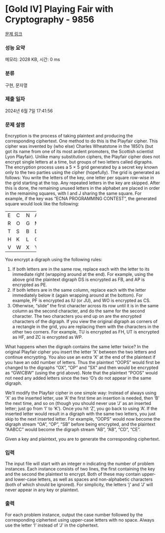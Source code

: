 # [Gold IV] Playing Fair with Cryptography - 9856 

[문제 링크](https://www.acmicpc.net/problem/9856) 

### 성능 요약

메모리: 2028 KB, 시간: 0 ms

### 분류

구현, 문자열

### 제출 일자

2024년 6월 7일 17:41:56

### 문제 설명

<p>Encryption is the process of taking plaintext and producing the corresponding ciphertext. One method to do this is the Playfair cipher. This cipher was invented by (who else) Charles Wheatstone in the 1850’s (but got its name from one of its most ardent promoters, the Scottish scientist Lyon Playfair). Unlike many substitution ciphers, the Playfair cipher does not encrypt single letters at a time, but groups of two letters called digraphs. The encryption process uses a 5 × 5 grid generated by a secret key known only to the two parties using the cipher (hopefully). The grid is generated as follows: You write the letters of the key, one letter per square row-wise in the grid starting at the top. Any repeated letters in the key are skipped. After this is done, the remaining unused letters in the alphabet are placed in order in the remaining squares, with I and J sharing the same square. For example, if the key was “ECNA PROGRAMMING CONTEST”, the generated square would look like the following:</p>

<table class="table table-bordered" style="width:20%">
	<tbody>
		<tr>
			<td>E</td>
			<td>C</td>
			<td>N</td>
			<td>A</td>
			<td>P</td>
		</tr>
		<tr>
			<td>R</td>
			<td>O</td>
			<td>G</td>
			<td>M</td>
			<td>I/J</td>
		</tr>
		<tr>
			<td>T</td>
			<td>S</td>
			<td>B</td>
			<td>D</td>
			<td>F</td>
		</tr>
		<tr>
			<td>H</td>
			<td>K</td>
			<td>L</td>
			<td>Q</td>
			<td>U</td>
		</tr>
		<tr>
			<td>V</td>
			<td>W</td>
			<td>X</td>
			<td>Y</td>
			<td>Z</td>
		</tr>
	</tbody>
</table>

<p>You encrypt a digraph using the following rules:</p>

<ol>
	<li>If both letters are in the same row, replace each with the letter to its immediate right (wrapping around at the end). For example, using the above grid the plaintext digraph DS is encrypted as FB, and AP is encrypted as PE.</li>
	<li>If both letters are in the same column, replace each with the letter immediately below it (again wrapping around at the bottom). For example, PF is encrypted as IU (or JU), and WO is encrypted as CS.</li>
	<li>Otherwise, “slide” the first character across its row until it is in the same column as the second character, and do the same for the second character. The two characters you end up on are the encrypted characters of the digraph. If you view the original digraph as corners of a rectangle in the grid, you are replacing them with the characters in the other two corners. For example, TU is encrypted as FH, UT is encrypted as HF, and ZC is encrypted as WP.</li>
</ol>

<p>What happens when the digraph contains the same letter twice? In the original Playfair cipher you insert the letter ‘X’ between the two letters and continue encrypting. You also use an extra ‘X’ at the end of the plaintext if you have an odd number of letters. Thus the plaintext “OOPS” would first be changed to the digraphs “OX”, “OP” and “SX” and then would be encrypted as “GWICBW” (using the grid above). Note that the plaintext “POOS” would not need any added letters since the two ‘O’s do not appear in the same digraph.</p>

<p>We’ll modify the Playfair cipher in one simple way: Instead of always using ‘X’ as the inserted letter, use ‘A’ the first time an insertion is needed, then ‘B’ the next time, and so on (though you should never use ‘J’ as an inserted letter; just go from ‘I’ to ‘K’). Once you hit ‘Z’, you go back to using ‘A’. If the inserted letter would result in a digraph with the same two letters, you just skip to the next inserted letter. For example, “OOPS” would now become the digraph stream “OA”, “OP”, “SB” before being encrypted, and the plaintext “AABCC” would become the digraph stream “AB”, “AB”, “CD”, “CE”.</p>

<p>Given a key and plaintext, you are to generate the corresponding ciphertext.</p>

### 입력 

 <p>The input file will start with an integer n indicating the number of problem instances. Each instance consists of two lines, the first containing the key and the second the plaintext to encrypt. Both of these may contain upper- and lower-case letters, as well as spaces and non-alphabetic characters (both of which should be ignored). For simplicity, the letters ‘j’ and ’J’ will never appear in any key or plaintext.</p>

### 출력 

 <p>For each problem instance, output the case number followed by the corresponding ciphertext using upper-case letters with no space. Always use the letter ‘I’ instead of ‘J’ in the ciphertext.</p>

